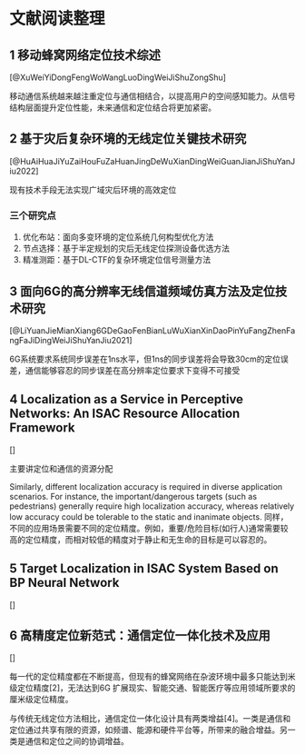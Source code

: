 # 文献阅读整理

## 1 移动蜂窝网络定位技术综述

[@XuWeiYiDongFengWoWangLuoDingWeiJiShuZongShu]

移动通信系统越来越注重定位与通信相结合，以提高用户的空间感知能力。从信号结构层面提升定位性能，未来通信和定位结合将更加紧密。

## 2 基于灾后复杂环境的无线定位关键技术研究

[@HuAiHuaJiYuZaiHouFuZaHuanJingDeWuXianDingWeiGuanJianJiShuYanJiu2022]

现有技术手段无法实现广域灾后环境的高效定位

### 三个研究点

1. 优化布站：面向多变环境的定位系统几何构型优化方法
2. 节点选择：基于半定规划的灾后无线定位探测设备优选方法
3. 精准测距：基于DL-CTF的复杂环境定位信号测量方法

## 3 面向6G的高分辨率无线信道频域仿真方法及定位技术研究

[@LiYuanJieMianXiang6GDeGaoFenBianLuWuXianXinDaoPinYuFangZhenFangFaJiDingWeiJiShuYanJiu2021]

6G系统要求系统同步误差在1ns水平，但1ns的同步误差将会导致30cm的定位误差，通信能够容忍的同步误差在高分辨率定位要求下变得不可接受

## 4 Localization as a Service in Perceptive Networks: An ISAC Resource Allocation Framework

[]

主要讲定位和通信的资源分配

Similarly, different localization accuracy is required in diverse application scenarios. For instance, the important/dangerous targets (such as pedestrians) generally require high localization accuracy, whereas relatively low accuracy could be tolerable to the static and inanimate objects.
同样，不同的应用场景需要不同的定位精度。例如，重要/危险目标(如行人)通常需要较高的定位精度，而相对较低的精度对于静止和无生命的目标是可以容忍的。

## 5 Target Localization in ISAC System Based on BP Neural Network

[]

## 6 高精度定位新范式：通信定位一体化技术及应用

[]

每一代的定位精度都在不断提高，但现有的蜂窝网络在杂波环境中最多只能达到米级定位精度[2]，无法达到6G 扩展现实、智能交通、智能医疗等应用领域所要求的厘米级定位精度。

与传统无线定位方法相比，通信定位一体化设计具有两类增益[4]。一类是通信和定位通过共享有限的资源，如频谱、能源和硬件平台等，所带来的融合增益。另一类是通信和定位之间的协调增益。
